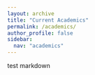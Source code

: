 ```yaml
---
layout: archive
title: "Current Academics"
permalink: /academics/
author_profile: false
sidebar:
  nav: "academics"
---
```


test markdown
